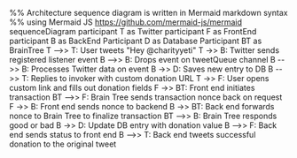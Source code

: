 %% Architecture sequence diagram is written in Mermaid markdown syntax
%% using Mermaid JS https://github.com/mermaid-js/mermaid
sequenceDiagram
    participant T as Twitter
    participant F as FrontEnd
    participant B as BackEnd
    Participant D as Database
    Participant BT as BrainTree
    T -->> T: User tweets "Hey @charityyeti"
    T ->> B: Twitter sends registered listener event
    B -->> B: Drops event on tweetQueue channel
    B -->> B: Processes Twitter data on event
    B ->> D: Saves new entry to DB
    B -->> T: Replies to invoker with custom donation URL
    T ->> F: User opens custom link and fills out donation fields
    F ->> BT: Front end initiates transaction
    BT -->> F: Brain Tree sends transaction nonce back on request
    F ->> B: Front end sends nonce to backend
    B ->> BT: Back end forwards nonce to Brain Tree to finalize transaction
    BT -->> B: Brain Tree responds good or bad
    B ->> D: Update DB entry with donation value
    B -->> F: Back end sends status to front end
    B -->> T: Back end tweets successful donation to the original tweet